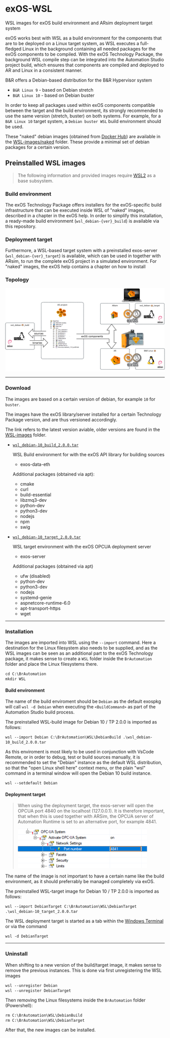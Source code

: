 # exOS-WSL
WSL images for exOS build environment and ARsim deployment target system

exOS works best with WSL as a build environment for the components that are to be deployed on a Linux target system, as WSL executes a full-fledged Linux in the background containing all needed packages for the exOS components to be compiled. With the exOS Technology Package, the background WSL compile step can be integrated into the Automation Studio project build, which ensures that components are compiled and deployed to AR and Linux in a consistent manner.

B&R offers a Debian-based distribution for the B&R Hypervisor system

- `B&R Linux 9` - based on Debian stretch
- `B&R Linux 10` - based on Debian buster

In order to keep all packages used within exOS components compatible between the target and the build environment, its strongly recommended to use the same version (stretch, buster) on both systems. For example, for a `B&R Linux 10` target system, a `Debian buster WSL` build environment should be used.

These "naked" debian images (obtained from [Docker Hub](https://hub.docker.com/_/debian)) are available in the [WSL-images/naked](WSL-images/naked) folder. These provide a minimal set of debian packages for a certain version.

## Preinstalled WSL images

> The following information and provided images require [WSL2](https://docs.microsoft.com/en-us/windows/wsl/install) as a base subsystem.

### Build environment

The exOS Technology Package offers installers for the exOS-specific build infrastructure that can be executed inside WSL of "naked" images, described in a chapter in the exOS help. In order to simplify this installation, a ready-made build environment (`wsl_debian-{ver}_build`) is available via this repository.

### Deployment target

Furthermore, a WSL-based target system with a preinstalled exos-server (`wsl_debian-{ver}_target`) is available, which can be used in together with ARsim, to run the complete exOS project in a simulated environment. For "naked" images, the exOS help contains a chapter on how to install 

### Topology

![](Topology.png)

---

### Download

The images are based on a certain version of debian, for example `10` for `buster`.

The images have the exOS library/server installed for a certain Technology Package version, and are thus versioned accordingly. 

The link refers to the latest version aviable, older versions are found in the [WSL-images](WSL-images) folder.

- [`wsl_debian-10_build_2.0.0.tar`](https://github.com/br-automation-com/exOS-WSL/raw/main/WSL-images/wsl_debian-10_build_2.0.0.tar) 

    WSL Build environment for with the exOS API library for building sources

    - exos-data-eth
    
    Additional packages (obtained via apt):

    - cmake
    - curl
    - build-essential
    - libzmq3-dev
    - python-dev
    - python3-dev
    - nodejs
    - npm
    - swig

- [`wsl_debian-10_target_2.0.0.tar`](https://github.com/br-automation-com/exOS-WSL/raw/main/WSL-images/wsl_debian-10_target_2.0.0.tar)

    WSL target environment with the exOS OPCUA deployment server

    - exos-server

    Additional packages (obtained via apt)

    - ufw (disabled)
    - python-dev
    - python3-dev
    - nodejs
    - systemd-genie
    - aspnetcore-runtime-6.0
    - apt-transport-https
    - wget

---

### Installation

The images are imported into WSL using the `--import` command. Here a destination for the Linux filesystem also needs to be supplied, and as the WSL images can be seen as an additional part to the exOS Technology package, it makes sense to create a `WSL` folder inside the `BrAutomation` folder and place the Linux filesystems there. 

    cd C:\BrAutomation
    mkdir WSL

#### Build environment

The name of the build enviroment should be `Debian` as the default exospkg will call `wsl -d Debian` when executing the `<BuildCommand>` as part of the Automation Studio build process.

The preinstalled WSL-build image for Debian 10 / TP 2.0.0 is imported as follows:

    wsl --import Debian C:\BrAutomation\WSL\DebianBuild .\wsl_debian-10_build_2.0.0.tar

As this enviroment is most likely to be used in conjunction with VsCode Remote, or in order to debug, test or build sources manually, it is recommended to set the "Debian" instance as the default WSL distribution, so that the "open Linux shell here" context menu, or the plain "wsl" command in a terminal window will open the Debian 10 build instance.

    wsl --setdefault Debian

#### Deployment target

> When using the deployment target, the exos-server will open the OPCUA port 4840 on the localhost (127.0.0.1). It is therefore important, that when this is used together with ARSim, the OPCUA server of Automation Runtime is set to an alternative port, for example 4841. 
>
> ![](AROPCUAServer.png)

The name of the image is not important to have a certain name like the build environment, as it should preferrably be managed completely via exOS. 

The preinstalled WSL-target image for Debian 10 / TP 2.0.0 is imported as follows:

    wsl --import DebianTarget C:\BrAutomation\WSL\DebianTarget .\wsl_debian-10_target_2.0.0.tar

The WSL deployment target is started as a tab within the [Windows Terminal](https://docs.microsoft.com/en-us/windows/terminal/install) or via the command 

    wsl -d DebianTarget

---

### Uninstall

When shifting to a new version of the build/target image, it makes sense to remove the previous instances. This is done via first unregistering the WSL images

    wsl --unregister Debian
    wsl --unregister DebianTarget

Then removing the Linux filesystems inside the `BrAutomation` folder (Powershell):

    rm C:\BrAutomation\WSL\DebianBuild
    rm C:\BrAutomation\WSL\DebianTarget

After that, the new images can be installed.